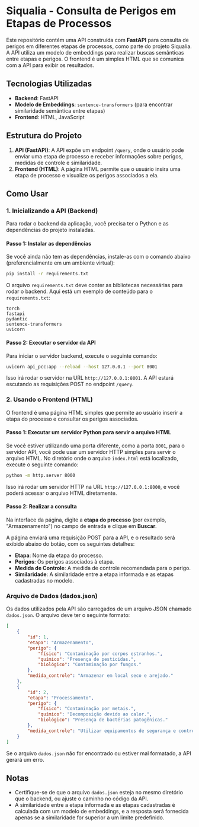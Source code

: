 # Siqualia - Consulta de Perigos em Etapas de Processos

Este repositório contém uma API construída com **FastAPI** para consulta de perigos em diferentes etapas de processos, como parte do projeto Siqualia. A API utiliza um modelo de embeddings para realizar buscas semânticas entre etapas e perigos. O frontend é um simples HTML que se comunica com a API para exibir os resultados.

## Tecnologias Utilizadas

- **Backend**: FastAPI
- **Modelo de Embeddings**: `sentence-transformers` (para encontrar similaridade semântica entre etapas)
- **Frontend**: HTML, JavaScript

## Estrutura do Projeto

1. **API (FastAPI)**: A API expõe um endpoint `/query`, onde o usuário pode enviar uma etapa de processo e receber informações sobre perigos, medidas de controle e similaridade.
2. **Frontend (HTML)**: A página HTML permite que o usuário insira uma etapa de processo e visualize os perigos associados a ela.

## Como Usar

### 1. Inicializando a API (Backend)

Para rodar o backend da aplicação, você precisa ter o Python e as dependências do projeto instaladas.

#### Passo 1: Instalar as dependências

Se você ainda não tem as dependências, instale-as com o comando abaixo (preferencialmente em um ambiente virtual):

```bash
pip install -r requirements.txt
```

O arquivo `requirements.txt` deve conter as bibliotecas necessárias para rodar o backend. Aqui está um exemplo de conteúdo para o `requirements.txt`:

```
torch
fastapi
pydantic
sentence-transformers
uvicorn
```

#### Passo 2: Executar o servidor da API

Para iniciar o servidor backend, execute o seguinte comando:

```bash
uvicorn api_pcc:app --reload --host 127.0.0.1 --port 8001
```

Isso irá rodar o servidor na URL `http://127.0.0.1:8001`. A API estará escutando as requisições POST no endpoint `/query`.

### 2. Usando o Frontend (HTML)

O frontend é uma página HTML simples que permite ao usuário inserir a etapa do processo e consultar os perigos associados.

#### Passo 1: Executar um servidor Python para servir o arquivo HTML

Se você estiver utilizando uma porta diferente, como a porta `8001`, para o servidor API, você pode usar um servidor HTTP simples para servir o arquivo HTML. No diretório onde o arquivo `index.html` está localizado, execute o seguinte comando:

```bash
python -m http.server 8000
```

Isso irá rodar um servidor HTTP na URL `http://127.0.0.1:8000`, e você poderá acessar o arquivo HTML diretamente.

#### Passo 2: Realizar a consulta

Na interface da página, digite a **etapa do processo** (por exemplo, "Armazenamento") no campo de entrada e clique em **Buscar**.

A página enviará uma requisição POST para a API, e o resultado será exibido abaixo do botão, com os seguintes detalhes:

- **Etapa**: Nome da etapa do processo.
- **Perigos**: Os perigos associados à etapa.
- **Medida de Controle**: A medida de controle recomendada para o perigo.
- **Similaridade**: A similaridade entre a etapa informada e as etapas cadastradas no modelo.

### Arquivo de Dados (dados.json)

Os dados utilizados pela API são carregados de um arquivo JSON chamado `dados.json`. O arquivo deve ter o seguinte formato:

```json
[
    {
        "id": 1,
        "etapa": "Armazenamento",
        "perigo": {
            "físico": "Contaminação por corpos estranhos.",
            "químico": "Presença de pesticidas.",
            "biológico": "Contaminação por fungos."
        },
        "medida_controle": "Armazenar em local seco e arejado."
    },
    {
        "id": 2,
        "etapa": "Processamento",
        "perigo": {
            "físico": "Contaminação por metais.",
            "químico": "Decomposição devido ao calor.",
            "biológico": "Presença de bactérias patogênicas."
        },
        "medida_controle": "Utilizar equipamentos de segurança e controle de temperatura."
    }
]
```

Se o arquivo `dados.json` não for encontrado ou estiver mal formatado, a API gerará um erro.

## Notas

- Certifique-se de que o arquivo `dados.json` esteja no mesmo diretório que o backend, ou ajuste o caminho no código da API.
- A similaridade entre a etapa informada e as etapas cadastradas é calculada com um modelo de embeddings, e a resposta será fornecida apenas se a similaridade for superior a um limite predefinido.
